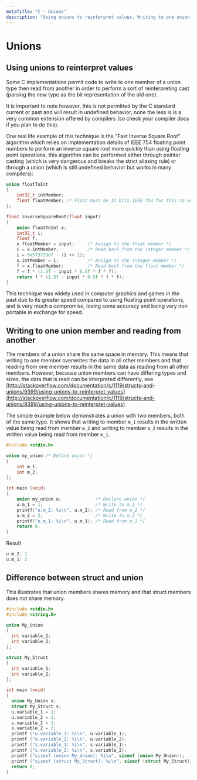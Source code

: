 ```yaml
---
metaTitle: "C - Unions"
description: "Using unions to reinterpret values, Writing to one union member and reading from another, Difference between struct and union"
---
```


# Unions



## Using unions to reinterpret values


Some C implementations permit code to write to one member of a union type then read from another in order to perform a sort of reinterpreting cast (parsing the new type as the bit representation of the old one).

It is important to note however, this is not permitted by the C standard current or past and will result in undefined behavior, none the less is is a very common extension offered by compilers (so check your compiler docs if you plan to do this).

One real life example of this technique is the "Fast Inverse Square Root" algorithm which relies on implementation details of IEEE 754 floating point numbers to perform an inverse square root more quickly than using floating point operations, this algorithm can be performed either through pointer casting (which is very dangerous and breaks the strict aliasing rule) or through a union (which is still undefined behavior but works in many compilers):

```c
union floatToInt
{
    int32_t intMember;
    float floatMember; /* Float must be 32 bits IEEE 754 for this to work */
};

float inverseSquareRoot(float input)
{
    union floatToInt x;
    int32_t i;
    float f;
    x.floatMember = input;     /* Assign to the float member */
    i = x.intMember;           /* Read back from the integer member */
    i = 0x5f3759df - (i >> 1);
    x.intMember = i;           /* Assign to the integer member */
    f = x.floatMember;         /* Read back from the float member */
    f = f * (1.5f - input * 0.5f * f * f);
    return f * (1.5f - input * 0.5f * f * f);
}

```

This technique was widely used in computer graphics and games in the past due to its greater speed compared to using floating point operations, and is very much a compromise, losing some accuracy and being very non portable in exchange for speed.



## Writing to one union member and reading from another


The members of a union share the same space in memory. This means that writing to one member overwrites the data in all other members and that reading from one member results in the same data as reading from all other members. However, because union members can have differing types and sizes, the data that is read can be interpreted differently, see [http://stackoverflow.com/documentation/c/1119/structs-and-unions/9399/using-unions-to-reinterpret-values](http://stackoverflow.com/documentation/c/1119/structs-and-unions/9399/using-unions-to-reinterpret-values)

The simple example below demonstrates a union with two members, both of the same type. It shows that writing to member `m_1` results in the written value being read from member `m_2` and writing to member `m_2` results in the written value being read from member `m_1`.

```c
#include <stdio.h>

union my_union /* Define union */
{
    int m_1;
    int m_2;
};

int main (void)
{
    union my_union u;             /* Declare union */
    u.m_1 = 1;                    /* Write to m_1 */
    printf("u.m_2: %i\n", u.m_2); /* Read from m_2 */
    u.m_2 = 2;                    /* Write to m_2 */
    printf("u.m_1: %i\n", u.m_1); /* Read from m_1 */
    return 0;
}

```

Result

```c
u.m_2: 1
u.m_1: 2

```



## Difference between struct and union


This illustrates that union members shares memory and that struct members does not share memory.

```c
#include <stdio.h>
#include <string.h>

union My_Union
{
  int variable_1;
  int variable_2;
};

struct My_Struct
{
  int variable_1;
  int variable_2;
};

int main (void)
{
  union My_Union u;
  struct My_Struct s;
  u.variable_1 = 1;
  u.variable_2 = 2;
  s.variable_1 = 1;
  s.variable_2 = 2;
  printf ("u.variable_1: %i\n", u.variable_1);
  printf ("u.variable_2: %i\n", u.variable_2);
  printf ("s.variable_1: %i\n", s.variable_1);
  printf ("s.variable_2: %i\n", s.variable_2);
  printf ("sizeof (union My_Union): %i\n", sizeof (union My_Union));
  printf ("sizeof (struct My_Struct): %i\n", sizeof (struct My_Struct));
  return 0;
}

```

